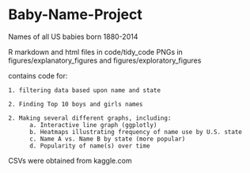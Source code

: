 # Baby-Name-Project
Names of all US babies born 1880-2014

R markdown and html files in code/tidy_code
PNGs in figures/explanatory_figures and figures/exploratory_figures

  contains code for:
  
    1. filtering data based upon name and state
    
    2. Finding Top 10 boys and girls names
    
    2. Making several different graphs, including:
          a. Interactive line graph (ggplotly)
          b. Heatmaps illustrating frequency of name use by U.S. state
          c. Name A vs. Name B by state (more popular)
          d. Popularity of name(s) over time
    
    
CSVs were obtained from kaggle.com
